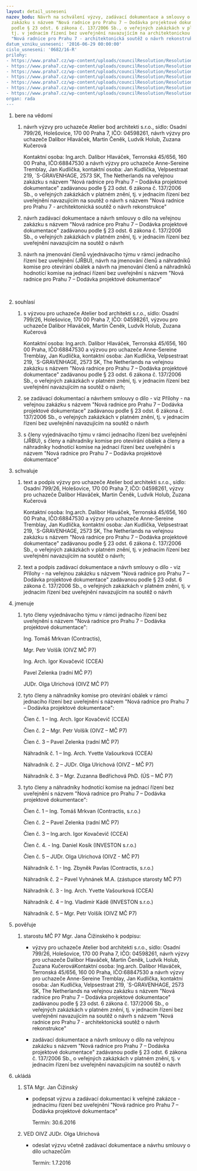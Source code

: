 ```yaml
---
layout: detail_usneseni
nazev_bodu: Návrh na schválení výzvy, zadávací dokumentace a smlouvy o dílo na veřejnou
  zakázku s názvem "Nová radnice pro Prahu 7 – Dodávka projektové dokumentace" zadávanou
  podle § 23 odst. 6 zákona č. 137/2006 Sb., o veřejných zakázkách v platném znění,
  tj. v jednacím řízení bez uveřejnění navazujícím na architektonickou soutěž o návrh
  "Nová radnice pro Prahu 7 - architektonická soutěž o návrh rekonstrukce
datum_vzniku_usneseni: '2016-06-29 00:00:00'
cislo_usneseni: '0682/16-R'
prilohy:
- https://www.praha7.cz/wp-content/uploads/councilResolution/Resolutions/27854/export/1Duvodovazprava~80379.docx
- https://www.praha7.cz/wp-content/uploads/councilResolution/Resolutions/27854/export/5Usnesenic0139~80373.pdf
- https://www.praha7.cz/wp-content/uploads/councilResolution/Resolutions/27854/export/6Usnesenic264~80372.pdf
- https://www.praha7.cz/wp-content/uploads/councilResolution/Resolutions/27854/export/7Usnesenic0510OVERENE~80371.pdf
- https://www.praha7.cz/wp-content/uploads/councilResolution/Resolutions/27854/export/8Usnesenic003416R~80370.pdf
- https://www.praha7.cz/wp-content/uploads/councilResolution/Resolutions/27854/export/9Usnesenic0133~80369.pdf
- https://www.praha7.cz/wp-content/uploads/councilResolution/Resolutions/27854/export/export~298317.pdf
organ: rada
---
```

<ol id="urzList" class="urzList_view"><li id="" class="urzClass1"><span name="1">bere na vědomí</span><ol class="urzOlClass"><li style="text-align: left;" id="" class="urzClass2"><span><p>návrh výzvy pro uchazeče Atelier bod architekti s.r.o., sídlo: Osadní 799/26, Holešovice, 170 00 Praha 7, IČO: 04598261, návrh výzvy pro uchazeče Dalibor Hlaváček, Martin Čeněk, Ludvík Holub, Zuzana Kučerová</p><p>Kontaktní osoba: Ing.arch. Dalibor Hlaváček, Terronská 45/656, 160 00 Praha, IČO:68847530 a návrh výzvy pro uchazeče Anne-Sereine Tremblay, Jan Kudlička, kontaktní osoba: Jan Kudlička, Velpsestraat 219, ´S-GRAVENHAGE, 2573 SK, The Netherlands na veřejnou zakázku s názvem "Nová radnice pro Prahu 7 – Dodávka projektové dokumentace" zadávanou podle § 23 odst. 6 zákona č. 137/2006 Sb., o veřejných zakázkách v platném znění, tj. v jednacím řízení bez uveřejnění navazujícím na soutěž o návrh s názvem "Nová radnice pro Prahu 7 - architektonická soutěž o návrh rekonstrukce"</p></span></li><li style="text-align: left;" id="" class="urzClass2"><span><p>návrh zadávací dokumentace a návrh smlouvy o dílo na veřejnou zakázku s názvem "Nová radnice pro Prahu 7 – Dodávka projektové dokumentace" zadávanou podle § 23 odst. 6 zákona č. 137/2006 Sb., o veřejných zakázkách v platném znění, tj. v jednacím řízení bez uveřejnění navazujícím na soutěž o návrh</p></span></li><li style="text-align: left;" id="" class="urzClass2"><span><p>návrh na jmenování členů vyjednávacího týmu v rámci jednacího řízení bez uveřejnění (JŘBU), návrh na jmenování členů a náhradníků komise pro otevírání obálek a návrh na jmenování členů a náhradníků hodnotící komise na jednací řízení bez uveřejnění s názvem "Nová radnice pro Prahu 7 – Dodávka projektové dokumentace"<br></p><p><br></p></span></li></ol></li><li id="" class="urzClass1"><span name="26">souhlasí</span><ol class="urzOlClass"><li style="text-align: left;" id="" class="urzClass2"><span><p>s výzvou pro uchazeče Atelier bod architekti s.r.o., sídlo: Osadní 799/26, Holešovice, 170 00 Praha 7, IČO: 04598261, výzvou pro uchazeče Dalibor Hlaváček, Martin Čeněk, Ludvík Holub, Zuzana Kučerová</p><p>Kontaktní osoba: Ing.arch. Dalibor Hlaváček, Terronská 45/656, 160 00 Praha, IČO:68847530 a výzvou pro uchazeče Anne-Sereine Tremblay, Jan Kudlička, kontaktní osoba: Jan Kudlička, Velpsestraat 219, ´S-GRAVENHAGE, 2573 SK, The Netherlands na veřejnou zakázku s názvem "Nová radnice pro Prahu 7 – Dodávka projektové dokumentace" zadávanou podle § 23 odst. 6 zákona č. 137/2006 Sb., o veřejných zakázkách v platném znění, tj. v jednacím řízení bez uveřejnění navazujícím na soutěž o návrh;</p></span></li><li style="text-align: left;" id="" class="urzClass2"><span><p>se zadávací dokumentací a návrhem smlouvy o dílo - viz Přílohy - na veřejnou zakázku s názvem "Nová radnice pro Prahu 7 – Dodávka projektové dokumentace" zadávanou podle § 23 odst. 6 zákona č. 137/2006 Sb., o veřejných zakázkách v platném znění, tj. v jednacím řízení bez uveřejnění navazujícím na soutěž o návrh</p></span></li><li style="text-align: left;" id="" class="urzClass2"><span><p>s členy vyjednávacího týmu v rámci jednacího řízení bez uveřejnění (JŘBU), s členy a náhradníky komise pro otevírání obálek a členy a náhradníky hodnotící komise na jednací řízení bez uveřejnění s názvem "Nová radnice pro Prahu 7 – Dodávka projektové dokumentace"<br></p></span></li></ol></li><li id="" class="urzClass1"><span name="24">schvaluje</span><ol class="urzOlClass"><li style="text-align: left;" id="" class="urzClass2"><span><p>text a podpis výzvy pro uchazeče Atelier bod architekti s.r.o., sídlo: Osadní 799/26, Holešovice, 170 00 Praha 7, IČO: 04598261, výzvy pro uchazeče Dalibor Hlaváček, Martin Čeněk, Ludvík Holub, Zuzana Kučerová</p><p>Kontaktní osoba: Ing.arch. Dalibor Hlaváček, Terronská 45/656, 160 00 Praha, IČO:68847530 a výzvy pro uchazeče Anne-Sereine Tremblay, Jan Kudlička, kontaktní osoba: Jan Kudlička, Velpsestraat 219, ´S-GRAVENHAGE, 2573 SK, The Netherlands na veřejnou zakázku s názvem "Nová radnice pro Prahu 7 – Dodávka projektové dokumentace" zadávanou podle § 23 odst. 6 zákona č. 137/2006 Sb., o veřejných zakázkách v platném znění, tj. v jednacím řízení bez uveřejnění navazujícím na soutěž o návrh;</p></span></li><li style="text-align: left;" id="" class="urzClass2"><span><p>text a podpis zadávací dokumentace a návrh smlouvy o dílo - viz Přílohy - na veřejnou zakázku s názvem "Nová radnice pro Prahu 7 – Dodávka projektové dokumentace" zadávanou podle § 23 odst. 6 zákona č. 137/2006 Sb., o veřejných zakázkách v platném znění, tj. v jednacím řízení bez uveřejnění navazujícím na soutěž o návrh</p></span></li></ol></li><li id="" class="urzClass1"><span name="5">jmenuje</span><ol class="urzOlClass"><li style="text-align: left;" id="" class="urzClass2"><span><p>tyto členy vyjednávacího týmu v rámci jednacího řízení bez uveřejnění s názvem "Nová radnice pro Prahu 7 – Dodávka projektové dokumentace":</p><p>Ing. Tomáš Mrkvan (Contractis),</p><p>Mgr. Petr Volšík (OIVZ MČ P7)</p><p>Ing. Arch. Igor Kovačevič (CCEA)</p><p>Pavel Zelenka (radní MČ P7)</p><p>JUDr. Olga Ulrichová (OIVZ MČ P7)</p></span></li><li style="text-align: left;" id="" class="urzClass2"><span><p>tyto členy a náhradníky komise pro otevírání obálek v rámci jednacího řízení bez uveřejnění s názvem "Nová radnice pro Prahu 7 – Dodávka projektové dokumentace":</p><p>Člen č. 1 – Ing. Arch. Igor Kovačevič (CCEA)</p><p>Člen č. 2 – Mgr. Petr Volšík (OIVZ – MČ P7)</p><p>Člen č. 3 – Pavel Zelenka (radní MČ P7)</p><p>Náhradník č. 1 – Ing. Arch. Yvette Vašourková (CCEA)</p><p>Náhradník č. 2 – JUDr. Olga Ulrichová (OIVZ – MČ P7)</p><p>Náhradník č. 3 – Mgr. Zuzanna Bedřichová PhD. (ÚS – MČ P7)</p></span></li><li style="text-align: left;" id="" class="urzClass2"><span><p>tyto členy a náhradníky hodnotící komise na jednací řízení bez uveřejnění s názvem "Nová radnice pro Prahu 7 – Dodávka projektové dokumentace":</p><p>Člen č. 1 – Ing. Tomáš Mrkvan (Contractis, s.r.o.)</p><p>Člen č. 2 – Pavel Zelenka (radní MČ P7)</p><p>Člen č. 3 – Ing.arch. Igor Kovačevič (CCEA)</p><p>Člen č. 4. - Ing. Daniel Kosík (INVESTON s.r.o.)</p><p>Člen č. 5 – JUDr. Olga Ulrichová (OIVZ - MČ P7)</p><p>Náhradník č. 1 - Ing. Zbyněk Pavlas (Contractis, s.r.o.)</p><p>Náhradník č. 2 – Pavel Vyhnánek M.A. (zástupce starosty MČ P7)</p><p>Náhradník č. 3 - Ing. Arch. Yvette Vašourková (CCEA)</p><p>Náhradník č. 4 – Ing. Vladimír Kádě (INVESTON s.r.o.)</p><p>Náhradník č. 5 – Mgr. Petr Volšík (OIVZ MČ P7)</p></span></li></ol></li><li id="" class="urzClass1"><span name="16">pověřuje</span><ol class="urzOlClass"><li style="text-align: left;" id="" class="urzClass2"><span><p>starostu MČ P7 Mgr. Jana Čižinského k podpisu:</p></span><ul class="urzUlClass"><li style="text-align: left;" id="" class="urzClass3"><span><p>výzvy pro uchazeče Atelier bod architekti s.r.o., sídlo: Osadní 799/26, Holešovice, 170 00 Praha 7, IČO: 04598261, návrh výzvy pro uchazeče Dalibor Hlaváček, Martin Čeněk, Ludvík Holub, Zuzana KučerováKontaktní osoba: Ing.arch. Dalibor Hlaváček, Terronská 45/656, 160 00 Praha, IČO:68847530 a návrh výzvy pro uchazeče Anne-Sereine Tremblay, Jan Kudlička, kontaktní osoba: Jan Kudlička, Velpsestraat 219, ´S-GRAVENHAGE, 2573 SK, The Netherlands na veřejnou zakázku s názvem "Nová radnice pro Prahu 7 – Dodávka projektové dokumentace" zadávanou podle § 23 odst. 6 zákona č. 137/2006 Sb., o veřejných zakázkách v platném znění, tj. v jednacím řízení bez uveřejnění navazujícím na soutěž o návrh s názvem "Nová radnice pro Prahu 7 - architektonická soutěž o návrh rekonstrukce"</p></span></li><li style="text-align: left;" id="" class="urzClass3"><span><p>zadávací dokumentace a návrh smlouvy o dílo na veřejnou zakázku s názvem "Nová radnice pro Prahu 7 – Dodávka projektové dokumentace" zadávanou podle § 23 odst. 6 zákona č. 137/2006 Sb., o veřejných zakázkách v platném znění, tj. v jednacím řízení bez uveřejnění navazujícím na soutěž o návrh</p></span></li></ul></li></ol></li><li class="urzClass1" id="urzUkoly"><span name="1">ukládá</span><ol class="urzOlClass"><li class="urzClass2"><span><p>STA Mgr. Jan Čižinský</p></span><ul class="urzUlClass"><li class="urzClass3"><span><p>podepsat výzvu a zadávací dokumentaci k veřejné zakázce - jednacímu řízení bez uveřejnění "Nová radnice pro Prahu 7 – Dodávka projektové dokumentace"</p></span><span class="urzUkolTermin">  Termín:&nbsp;30.6.2016</span></li></ul></li><li class="urzClass2"><span><p>VED OIVZ JUDr. Olga Ulrichová</p></span><ul class="urzUlClass"><li class="urzClass3"><span><p>odeslat výzvu včetně zadávací dokumentace a návrhu smlouvy o dílo uchazečům</p></span><span class="urzUkolTermin">  Termín:&nbsp;1.7.2016</span></li></ul></li></ol></li></ol>